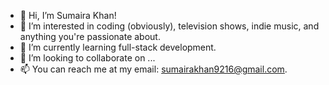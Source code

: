 - 👋 Hi, I’m Sumaira Khan!
- 👀 I’m interested in coding (obviously), television shows, indie music, and anything you're passionate about.
- 🌱 I’m currently learning full-stack development.
- 💞️ I’m looking to collaborate on ...
- 📫 You can reach me at my email: sumairakhan9216@gmail.com.


